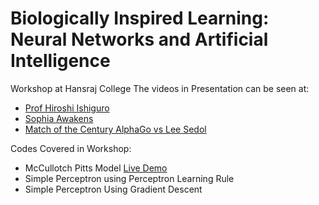 # Biologically Inspired Learning: Neural Networks and Artificial Intelligence
Workshop at Hansraj College
The videos in Presentation can be seen at:

+ <a href="https://www.youtube.com/watch?v=uD1CdjlrTBM"> Prof Hiroshi Ishiguro</a>
+ <a href="https://www.youtube.com/watch?v=LguXfHKsa0c">Sophia Awakens</a>
+ <a href="https://www.youtube.com/watch?v=I2WFvGl4y8c">Match of the Century AlphaGo vs Lee Sedol</a>

Codes Covered in Workshop:

+ McCullotch Pitts Model  <a href="http://tpcg.io/LpRIx5" target="_blank">Live Demo</a> 
+ Simple Perceptron using Perceptron Learning Rule
+ Simple Perceptron Using Gradient Descent
